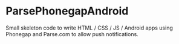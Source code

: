 ParsePhonegapAndroid
====================

Small skeleton code to write HTML / CSS / JS / Android apps using Phonegap and Parse.com to allow push notifications.